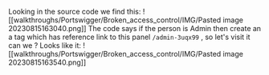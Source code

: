 Looking in the source code we find this:
![[walkthroughs/Portswigger/Broken_access_control/IMG/Pasted image 20230815163040.png]]
The code says if the person is Admin then create an a tag which has reference link to this panel
`/admin-3uqx99` , so let's visit it can we ?
Looks like it:
![[walkthroughs/Portswigger/Broken_access_control/IMG/Pasted image 20230815163540.png]]
